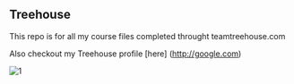 ## Treehouse


This repo is for all my course files completed throught teamtreehouse.com

Also checkout my Treehouse profile [here] (http://google.com)

![1](https://cloud.githubusercontent.com/assets/22255492/22397022/e0439020-e567-11e6-8a6d-c5bcbdea6830.jpg)
